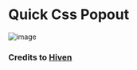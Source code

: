 # Quick Css Popout

![image](https://i.imgur.com/rt1OtIv.png)

### Credits to [Hiven](https://github.com/botatooo)
